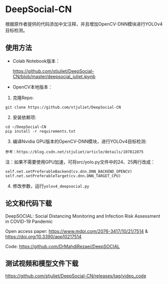 # DeepSocial-CN
根据原作者提供的代码添加中文注释，并且增加OpenCV-DNN模块进行YOLOv4目标检测。
## 使用方法
- Colab Notebook版本：
  
  https://github.com/stjuliet/DeepSocial-CN/blob/master/deepsocial_juliet.ipynb

- OpenCV本地版本：

1. 克隆Repo:
```
git clone https://github.com/stjuliet/DeepSocial-CN
```

2. 安装依赖项:
```
cd ~/DeepSocial-CN
pip install -r requirements.txt
```

3. 编译Nvidia GPU版本的OpenCV-DNN模块，进行YOLOv4目标检测:
```
参考：https://blog.csdn.net/stjuliet/article/details/107812875
```
注：如果不需要使用GPU加速，可将src/yolo.py文件中的24、25两行改成：
```
self.net.setPreferableBackend(cv.dnn.DNN_BACKEND_OPENCV)
self.net.setPreferableTarget(cv.dnn.DNN_TARGET_CPU)
```

4. 修改参数，运行```yolov4_deepsocial.py```

## 论文和代码下载
DeepSOCIAL: Social Distancing Monitoring and Infection Risk Assessment in COVID-19 Pandemic

Open access paper: https://www.mdpi.com/2076-3417/10/21/7514 & https://doi.org/10.3390/app10217514

Code: https://github.com/DrMahdiRezaei/DeepSOCIAL

## 测试视频和模型文件下载
https://github.com/stjuliet/DeepSocial-CN/releases/tag/video_code
